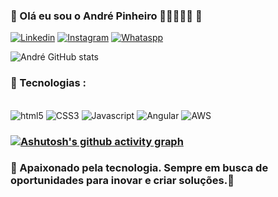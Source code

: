 ### 📌 Olá eu sou o André Pinheiro 🧑🏾‍💻🙋🏾 📌


[![Linkedin](https://img.shields.io/badge/LinkedIn-0077B5?style=for-the-badge&logo=linkedin&logoColor=white)](https://www.linkedin.com/in/andrepinheiroo/)
[![Instagram](https://img.shields.io/badge/Instagram-E4405F?style=for-the-badge&logo=instagram&logoColor=white)](https://www.instagram.com/andre_pinheirooo/)
[![Whataspp](https://img.shields.io/badge/WhatsApp-25D366?style=for-the-badge&logo=whatsapp&logoColor=white)](https://wa.me/5581993019412)

![André GitHub stats](https://github-readme-stats.vercel.app/api?username=andrepinheiroo&show_icons=true&theme=merko)

### 📌 Tecnologias :
<div style="display: inline_block"><br/>
    <img aling="center" alt="html5" src="https://img.shields.io/badge/HTML5-E34F26?style=for-the-badge&logo=html5&logoColor=white">
    <img aling="center" alt="CSS3" src="https://img.shields.io/badge/CSS3-1572B6?style=for-the-badge&logo=css3&logoColor=white">
    <img aling="center" alt="Javascript" src="https://img.shields.io/badge/JavaScript-F7DF1E?style=for-the-badge&logo=javascript&logoColor=black">
    <img aling="center" alt="Angular" src="https://img.shields.io/badge/Angular-DD0031?style=for-the-badge&logo=angular&logoColor=white">
    <img aling="center" alt="AWS" src="https://img.shields.io/badge/Amazon_AWS-FF9900?style=for-the-badge&logo=amazonaws&logoColor=white">

### [![Ashutosh's github activity graph](https://github-readme-activity-graph.vercel.app/graph?username=andrepinheiroo&bg_color=1c1c24&color=2c8c8b&line=68b2c3&point=6c548c&area=true&hide_border=true)](https://github.com/ashutosh00710/github-readme-activity-graph)
  
### 🚀 Apaixonado pela tecnologia. Sempre em busca de oportunidades para inovar e criar soluções.🚀
</div>
